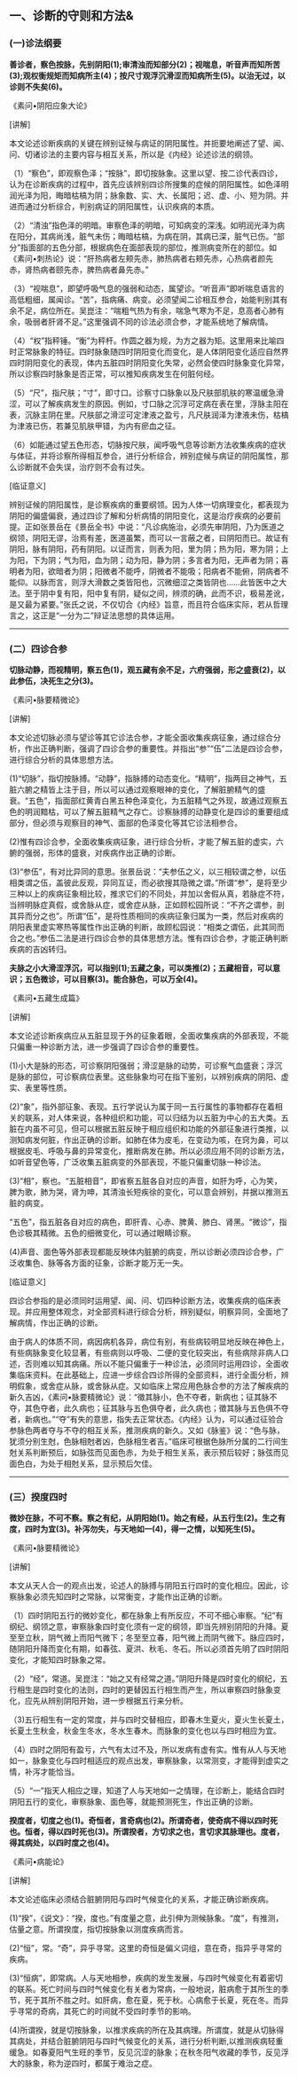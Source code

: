 ## 一、诊断的守则和方法&

### (一)诊法纲要

**善诊者，察色按脉，先别阴阳(1);审清浊而知部分(2)；视喘息，听音声而知所苦(3);观权衡规矩而知病所主(4)；按尺寸观浮沉滑涩而知病所生(5)。以治无过，以诊则不失矣(6)。**

​《素问•阴阳应象大论》

[讲解]

本文论述诊断疾病的关键在辨别证候与病证的阴阳属性。并扼要地阐述了望、闻、问、切诸诊法的主要内容与相互关系，所以是《内经》论述诊法的纲领。

（1）“察色”，即观察色泽；“按脉”，即切按脉象。这里以望、按二诊代表四诊，认为在诊断疾病的过程中，首先应该辨别四诊所搜集的症候的阴阳属性。如色泽明润光泽为阳，晦暗枯槁为阴；脉象数、实、大、长属阳；迟、虚、小、短为阴。并进而通过分析综合，判别病证的阴阳属性，认识疾病的本质。

（2）“清浊”指色泽的明暗。审察色泽的明暗，可知病变的深浅。如明润光泽为病在阳分，其病尚浅，脏气未伤；晦暗枯槁，为病在阴，其病已深，脏气已伤。“部分”指面部的五色分部，根据病色在面部表现的部位，推测病变所在的部位。如《素问•刺热论》说：“肝热病者左颊先赤，肺热病者右颊先赤，心热病者颜先赤，肾热病者颐先赤，脾热病者鼻先赤。”

（3）“视喘息”，即望呼吸气息的强弱和动态，属望诊。“听音声”即听喘息语言的高低粗细，属闻诊。“苦”，指病痛、病变。必须望闻二诊相互参合，始能判别其有余不足，病位所在。吴崑注：“喘粗气热为有余，喘急气寒为不足，息高者心肺有余，吸弱者肝肾不足。”这里强调不同的诊法必须合参，才能系统地了解病情。

（4）“权”指秤锤。“衡”为秤杆。作圆之器为规，为方之器为矩。这里用来比喻四时正常脉象的特征。四时脉象随四时阴阳变化而变化，是人体阴阳变化适应自然界四时阴阳变化的表现，体内五脏四时阴阳变化失常，必然会使四时脉象变化异常，所以诊察四时脉象是否正常，可以推知疾病发生在何脏何经。

（5）“尺”，指尺肤；“寸”，即寸口。诊察寸口脉象以及尺肤部肌肤的寒温缓急滑涩，可以了解疾病发生的原因。例如，寸口脉之沉浮可定病在表在里，浮脉主阳在表，沉脉主阴在里。尺肤部之滑涩可定津液之盈亏，凡尺肤润泽为津液未伤，枯槁为津液已伤，若兼见肌肤甲错，为内有瘀血之征。

（6）如能通过望五色形态，切脉按尺肤，闻呼吸气息等诊断方法收集疾病的症状与体征，并将诊察所得相互参合，进行分析综合，辨别症候与病证的阴阳属性，那么诊断就不会失误，治疗则不会有过失。

[临证意义]

辨别证候的阴阳属性，是诊察疾病的重要纲领。因为人体一切病理变化，都表现为阴阳的偏盛偏衰，通过四诊了解和分析病情的阴阳变化，这是治疗疾病的必要前提。正如张景岳在《景岳全书》中说：“凡诊病施治，必须先审阴阳，乃为医道之纲领，阴阳无谬，治焉有差，医道虽繁，而可以一言蔽之者，曰阴阳而已。故证有阴阳，脉有阴阳，药有阴阳。以证而言，则表为阳，里为阴；热为阳，寒为阴；上为阳，下为阴；气为阳，血为阴；动为阳，静为阴；多言者为阳，无声者为阴；喜明者为阳，欲暗者为阴；阳微者不能呼，阴微者不能吸；阳病者不能俯，阴病者不能仰。以脉而言，则浮大滑数之类皆阳也，沉微细涩之类皆阴也……此皆医中之大法。至于阴中复有阳，阳中复有阴，疑似之间，辨须的确，此而不识，极易差讹，是又最为紧要。”张氏之说，不仅切合《内经》旨意，而且符合临床实际，若从哲理言之，这正是“一分为二”辩证法思想的具体运用。

* * *

### (二）四诊合参

**切脉动静，而视精明，察五色(1)，观五藏有余不足，六府强弱，形之盛衰(2)，以此参伍，决死生之分(3)。**

​《素问•脉要精微论》

[讲解]

本文论述切脉必须与望诊等其它诊法合参，才能全面收集疾病征象，通过综合分析，作出正确判断，强调了四诊合参的重要性。并指出“参”“伍”二法是四诊合参，进行综合分析的具体思想方法。

(1)“切脉”，指切按脉搏。“动静”，指脉搏的动态变化。“精明”，指两目之神气，五脏六腑之精皆上注于目，所以可以通过观察眼神的变化，了解脏腑精气的盛衰。“五色”，指面部红黄青白黑五种色泽变化，为五脏精气之外现，故通过观察五色的明润黯枯，可以了解五脏精气之存亡。诊察脉搏的动静变化是四诊的重要组成部分，但必须与观察目的神气、面部的色泽变化等其它诊法相参合。

(2)惟有四诊合参，全面收集疾病征象，进行综合分析，才能了解五脏的虚实，六腑的强弱，形体的盛衰，对疾病作出正确的诊断。

(3)“参伍”，有对比异同的意思。张景岳说：“夫参伍之义，以三相较谓之参，以伍相类谓之伍，盖彼此反观，异同互证，而必欲搜其隐微之谓。”所谓“参”，是将至少三种以上的疾病征象相比较，推求它们的不同处，并加以舍假从真，若脉症不符，当辨明脉症真假，或舍脉从症，或舍症从脉，正如顾松园所说：“不齐之谓参，剖其异而分之也”。所谓“伍”，是将性质相同的疾病征象归属为一类，然后对疾病的阴阳表里虚实寒热等属性作出正确的判断，故顾松园说：“相类之谓伍，此其同而合之也。”参伍二法是进行四诊合参的具体思想方法。惟有四诊合参，才能正确判断疾病的吉凶转归。

**夫脉之小大滑涩浮沉，可以指别(1);五藏之象，可以类推(2)；五藏相音，可以意识；五色微诊，可以目察(3)。能合脉色，可以万全(4)。**

​《素问•五藏生成篇》

[讲解]

本文论述诊断疾病应从五脏显现于外的征象着眼，全面收集疾病的外部表现，不能只偏重一种诊断方法，进一步强调了四诊合参的重要性。

(1)小大是脉的形态，可诊察阴阳强弱；滑涩是脉的动势，可诊察气血盛衰；浮沉是脉的部位，可诊察病位表里。这些脉象均可在指下鉴别，以辨别疾病的阴阳、虚实、表里等性质。

(2)“象”，指外部征象、表现。五行学说认为属于同一五行属性的事物都存在着相关的联系，对人体来说，各种组织和功能，可以归结为以五脏为中心的五大类。五脏在内虽不可见，但可以根据五脏反映于相应组织和功能的外部征象进行类推，以测知病发何脏，作出正确的诊断。如肺在体为皮毛，在变动为咳，在窍为鼻，可以根据皮毛、呼吸与鼻的异常变化，推断病发在肺。所以必须应用不同的诊断方法，如听音望色等，广泛收集五脏病变的外部表现，不能只偏重切脉一种诊法。

(3)“相”，察也。“五脏相音”，即省察五脏各自对应的声音，如肝为呼，心为笑，脾为歌，肺为哭，肾为呻，其清浊长短疾徐的变化，可以意会辨别，并据以推测五脏的病变。

“五色”，指五脏各自对应的病色，即肝青、心赤、脾黄、肺白、肾黑。“微诊”，指色诊极其精微。五色的细微变化，可以通过眼睛诊察。

(4)声音、面色等外部表现都能反映体内脏腑的病变，所以诊断必须四诊合参，广泛收集色、脉等各方面的征象，诊断才能万无一失。

[临证意义]

四诊合参指的是必须同时运用望、闻、问、切四种诊断方法，收集疾病的临床表现。并应用整体观念，对全部资料进行综合分析，辨别疑似，明察异同，全面地了解病情，作出正确的诊断。

由于病人的体质不同，病因病机各异，病位有别，有些病较明显地反映在神色上，有些病脉象变化较显著，有些病则以呼吸、二便的变化较突出，有些病除非病人口述，否则难以知其病痛。所以不能只偏重于一种诊法，必须同时运用四诊，全面收集临床资料。在此基础上，应进一步综合四诊所得的全部资料，进行全面分析，辨明假象，或舍症从脉，或舍脉从症。又如临床上常应用色脉合参的方法了解疾病的新久吉凶，《素问•脉要精微论》说：“徵其脉小，色不夺者，新病也；征其脉不夺，其色夺者，此久病也；征其脉与五色俱夺者，此久病也；徵其脉与五色俱不夺者，新病也。”“夺”有失的意思，指失去正常状态。《内经》认为，可以通过征验合参脉色两者夺与不夺的相互关系，推测疾病的新久。又如《脉鉴》说：“色与脉，犹须分别生尅，色脉相尅者凶，色脉相生者吉。”临床可根据色脉所分属的二行间生尅关系判断预后，如脉弦而见面色赤，为处于相生关系，表示预后较好；脉弦而见面色白，为处于相尅关系，显示预后欠佳。

* * *

### (三）揆度四时

**微妙在脉，不可不察。察之有纪，从阴阳始(1)。始之有经，从五行生(2)。生之有度，四时为宜(3)。补泻勿失，与天地如一(4)，得一之情，以知死生(5)。**

​《素问•脉要精微论》

[讲解]

本文从天人合一的观点出发，论述人的脉搏与阴阳五行四时的变化相应。因此，诊察脉象必须先知四时之常脉，以常衡变，才能作出正确的诊断。

（1）四时阴阳五行的微妙变化，都在脉象上有所反应，不可不细心审察。“纪”有纲纪、纲领之意，审察脉象四时变化须有一定的纲领，即当先辨别阴阳的升降。夏至至立秋，阴气微上而阳气微下；冬至至立春，阳气微上而阴气微下。脉应四时，随阴阳升降而变化有期，如春弦、夏洪、秋毛、冬石。所以必须首先明了四时阴阳变化，才能知四时脉象之常。

（2）“经”，常道。吴崑注：“始之又有经常之道。”阴阳升降是四时变化的纲纪，五行相生是四时变化的法则，四时的更替因五行相生而产生，所以审察四时脉象变化，应先从辨别阴阳开始，进一步根据五行来分析。

（3)五行相生有一定的常度，并与四时交替相应，即春木生夏火，夏火生长夏土，长夏土生秋金，秋金生冬水，冬水生春木。而脉象的变化也以与四时相应为宜。

（4）四时之阴阳有盈亏，六气有太过不及，所以发病有虚有实。惟有从人与天地如一，脉象变化与四时相适应的观点出发，审察脉象，以常测变，才能得到虚实之情，补泻才能恰当。

（5）“一”指天人相应之理，知道了人与天地如一之情理，在诊断上，能结合四时阴阳五行的变化，审察脉象、面色等，就能预测死生，作出正确的诊断。

**揆度者，切度之也(1)。奇恒者，言奇病也(2)。所谓奇者，使奇病不得以四时死也。恒者，得以四时死也(3)。所谓揆者，方切求之也，言切求其脉理也。度者，得其病处，以四时度之也(4)。**

​《素问•病能论》

[讲解]

本文论述临床必须结合脏腑阴阳与四时气候变化的关系，才能正确诊断疾病。

(1)“揆”，《说文》：“揆，度也。”有度量之意，此引伸为测候脉象。“度”，有推测，估量之意。所谓揆度，指切按脉象以测度疾病而言。

(2)“恒”，常。“奇”，异乎寻常。这里的奇恒是偏义词组，意在奇，指异乎寻常的疾病。

(3)“恒病”，即常病。人与天地相参，疾病的发生发展，与四时气候变化有着密切的联系。死亡时间与四时气候变化有关者为常病，一般地说，脏病愈于其所生的季节，死于其所不胜之时。如肝病，愈在夏，死于秋。心病愈于长夏，死在冬。而异乎寻常的奇病，其死亡的时间就不受四时季节的影响。

(4)所谓揆，就是切按脉象，以推求疾病的所在及其病理。所谓度，就是从切脉得其病处，并结合脏腑阴阳与四时气候变化的关系，进行分析判断,以推测疾病轻重缓急。如春夏阳气生旺的季节，反见沉涩的脉象；在秋冬阳气收藏的季节，反见浮大的脉象，称为逆四时，都属于难治之症。

